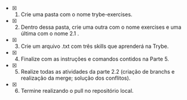 - [x] 1. Crie uma pasta com o nome trybe-exercises.

- [x] 2. Dentro dessa pasta, crie uma outra com o nome exercises e uma última com o nome 2.1 .

- [x] 3. Crie um arquivo .txt com três skills que aprenderá na Trybe.

- [x] 4. Finalize com as instruções e comandos contidos na Parte 5.

- [x] 5. Realize todas as atividades da parte 2.2 (criação de branchs e realização da merge; solução dos conflitos).

- [x] 6. Termine realizando o pull no repositório local.
